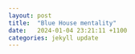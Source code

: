 ```yaml
---
layout: post
title:  "Blue House mentality"
date:   2024-01-04 23:21:11 +1100
categories: jekyll update
---
```

